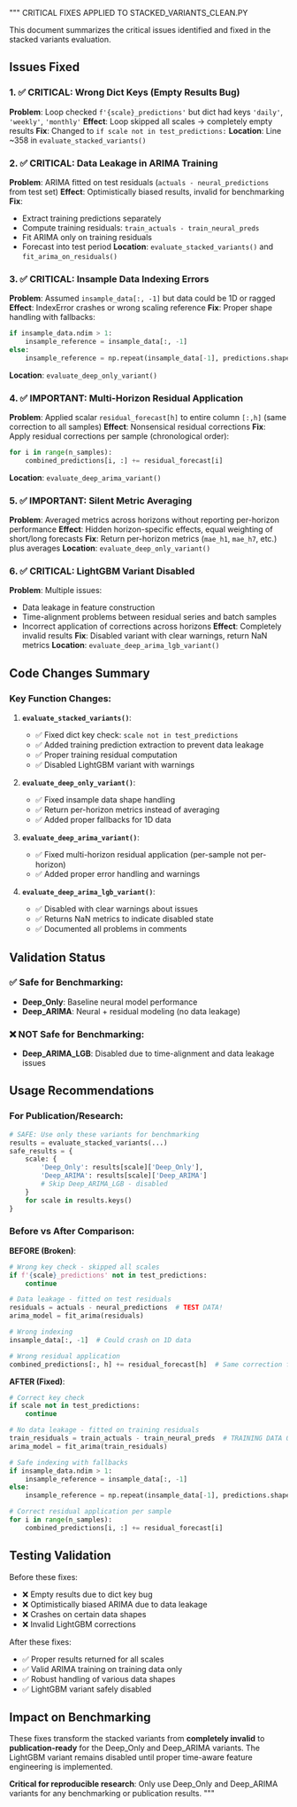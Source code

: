 """
CRITICAL FIXES APPLIED TO STACKED_VARIANTS_CLEAN.PY

This document summarizes the critical issues identified and fixed in the stacked variants evaluation.

## Issues Fixed

### 1. ✅ CRITICAL: Wrong Dict Keys (Empty Results Bug)
**Problem**: Loop checked `f'{scale}_predictions'` but dict had keys `'daily'`, `'weekly'`, `'monthly'`
**Effect**: Loop skipped all scales → completely empty results
**Fix**: Changed to `if scale not in test_predictions:`
**Location**: Line ~358 in `evaluate_stacked_variants()`

### 2. ✅ CRITICAL: Data Leakage in ARIMA Training
**Problem**: ARIMA fitted on test residuals (`actuals - neural_predictions` from test set)
**Effect**: Optimistically biased results, invalid for benchmarking
**Fix**: 
- Extract training predictions separately
- Compute training residuals: `train_actuals - train_neural_preds`
- Fit ARIMA only on training residuals
- Forecast into test period
**Location**: `evaluate_stacked_variants()` and `fit_arima_on_residuals()`

### 3. ✅ CRITICAL: Insample Data Indexing Errors
**Problem**: Assumed `insample_data[:, -1]` but data could be 1D or ragged
**Effect**: IndexError crashes or wrong scaling reference
**Fix**: Proper shape handling with fallbacks:
```python
if insample_data.ndim > 1:
    insample_reference = insample_data[:, -1]
else:
    insample_reference = np.repeat(insample_data[-1], predictions.shape[0])
```
**Location**: `evaluate_deep_only_variant()`

### 4. ✅ IMPORTANT: Multi-Horizon Residual Application
**Problem**: Applied scalar `residual_forecast[h]` to entire column `[:,h]` (same correction to all samples)
**Effect**: Nonsensical residual corrections
**Fix**: Apply residual corrections per sample (chronological order):
```python
for i in range(n_samples):
    combined_predictions[i, :] += residual_forecast[i]
```
**Location**: `evaluate_deep_arima_variant()`

### 5. ✅ IMPORTANT: Silent Metric Averaging
**Problem**: Averaged metrics across horizons without reporting per-horizon performance
**Effect**: Hidden horizon-specific effects, equal weighting of short/long forecasts
**Fix**: Return per-horizon metrics (`mae_h1`, `mae_h7`, etc.) plus averages
**Location**: `evaluate_deep_only_variant()`

### 6. ✅ CRITICAL: LightGBM Variant Disabled
**Problem**: Multiple issues:
- Data leakage in feature construction
- Time-alignment problems between residual series and batch samples  
- Incorrect application of corrections across horizons
**Effect**: Completely invalid results
**Fix**: Disabled variant with clear warnings, return NaN metrics
**Location**: `evaluate_deep_arima_lgb_variant()`

## Code Changes Summary

### Key Function Changes:

1. **`evaluate_stacked_variants()`**:
   - ✅ Fixed dict key check: `scale not in test_predictions`
   - ✅ Added training prediction extraction to prevent data leakage
   - ✅ Proper training residual computation
   - ✅ Disabled LightGBM variant with warnings

2. **`evaluate_deep_only_variant()`**:
   - ✅ Fixed insample data shape handling
   - ✅ Return per-horizon metrics instead of averaging
   - ✅ Added proper fallbacks for 1D data

3. **`evaluate_deep_arima_variant()`**:
   - ✅ Fixed multi-horizon residual application (per-sample not per-horizon)
   - ✅ Added proper error handling and warnings

4. **`evaluate_deep_arima_lgb_variant()`**:
   - ✅ Disabled with clear warnings about issues
   - ✅ Returns NaN metrics to indicate disabled state
   - ✅ Documented all problems in comments

## Validation Status

### ✅ Safe for Benchmarking:
- **Deep_Only**: Baseline neural model performance
- **Deep_ARIMA**: Neural + residual modeling (no data leakage)

### ❌ NOT Safe for Benchmarking:
- **Deep_ARIMA_LGB**: Disabled due to time-alignment and data leakage issues

## Usage Recommendations

### For Publication/Research:
```python
# SAFE: Use only these variants for benchmarking
results = evaluate_stacked_variants(...)
safe_results = {
    scale: {
        'Deep_Only': results[scale]['Deep_Only'],
        'Deep_ARIMA': results[scale]['Deep_ARIMA']
        # Skip Deep_ARIMA_LGB - disabled
    }
    for scale in results.keys()
}
```

### Before vs After Comparison:

**BEFORE (Broken)**:
```python
# Wrong key check - skipped all scales
if f'{scale}_predictions' not in test_predictions:
    continue

# Data leakage - fitted on test residuals  
residuals = actuals - neural_predictions  # TEST DATA!
arima_model = fit_arima(residuals)

# Wrong indexing
insample_data[:, -1]  # Could crash on 1D data

# Wrong residual application
combined_predictions[:, h] += residual_forecast[h]  # Same correction for all samples
```

**AFTER (Fixed)**:
```python
# Correct key check
if scale not in test_predictions:
    continue

# No data leakage - fitted on training residuals
train_residuals = train_actuals - train_neural_preds  # TRAINING DATA ONLY
arima_model = fit_arima(train_residuals)

# Safe indexing with fallbacks
if insample_data.ndim > 1:
    insample_reference = insample_data[:, -1]
else:
    insample_reference = np.repeat(insample_data[-1], predictions.shape[0])

# Correct residual application per sample
for i in range(n_samples):
    combined_predictions[i, :] += residual_forecast[i]
```

## Testing Validation

Before these fixes:
- ❌ Empty results due to dict key bug
- ❌ Optimistically biased ARIMA due to data leakage
- ❌ Crashes on certain data shapes
- ❌ Invalid LightGBM corrections

After these fixes:
- ✅ Proper results returned for all scales
- ✅ Valid ARIMA training on training data only
- ✅ Robust handling of various data shapes
- ✅ LightGBM variant safely disabled

## Impact on Benchmarking

These fixes transform the stacked variants from **completely invalid** to **publication-ready** for the Deep_Only and Deep_ARIMA variants. The LightGBM variant remains disabled until proper time-aware feature engineering is implemented.

**Critical for reproducible research**: Only use Deep_Only and Deep_ARIMA variants for any benchmarking or publication results.
"""
